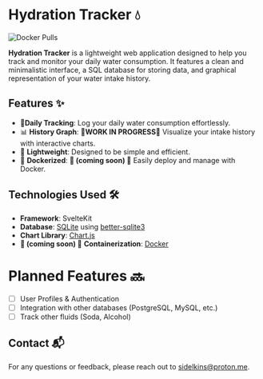 # Hydration Tracker 💧
![Docker Pulls](https://img.shields.io/docker/pulls/sidelkins/hydration-tracker)

**Hydration Tracker** is a lightweight web application designed to help you track and monitor your daily water consumption. It features a clean and minimalistic interface, a SQL database for storing data, and graphical representation of your water intake history.

## Features ✨

- 📝**Daily Tracking**: Log your daily water consumption effortlessly. 
- 📊 **History Graph**: **🚧WORK IN PROGRESS🚧** Visualize your intake history with interactive charts.
- 🚀 **Lightweight**: Designed to be simple and efficient. 
- 🐳 **Dockerized**: **🚧 (coming soon) 🚧** Easily deploy and manage with Docker. 

## Technologies Used 🛠️

- **Framework**: SvelteKit
- **Database**: [SQLite](https://www.sqlite.org/) using [better-sqlite3](https://github.com/WiseLibs/better-sqlite3)
- **Chart Library**:  [Chart.js](https://www.chartjs.org/) 
- **🚧 (coming soon) 🚧** **Containerization**: [Docker](https://www.docker.com/)

# Planned Features 🔜
- [ ] User Profiles & Authentication
- [ ] Integration with other databases (PostgreSQL, MySQL, etc.)
- [ ] Track other fluids (Soda, Alcohol)

## Contact 📬

For any questions or feedback, please reach out to [sidelkins@proton.me](mailto:sidelkins@proton.me).
